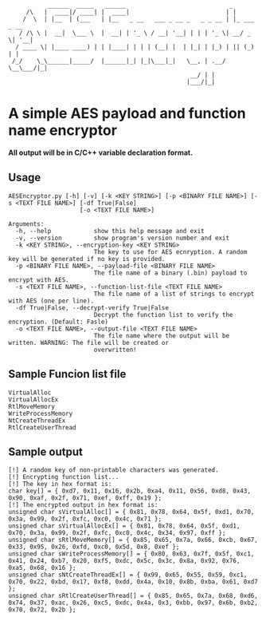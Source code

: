 
               ______  _____   ______                             _
         /\   |  ____|/ ____| |  ____|                           | |
        /  \  | |__  | (___   | |__   _ __   ___ _ __ _   _ _ __ | |_ ___  _ __
       / /\ \ |  __|  \___ \  |  __| | '_ \ / __| '__| | | | '_ \| __/ _ \| '__|
      / ____ \| |____ ____) | | |____| | | | (__| |  | |_| | |_) | || (_) | |
     /_/    \_\______|_____/  |______|_| |_|\___|_|   \__, | .__/ \__\___/|_|
                                                       __/ | |
                                                      |___/|_|

# A simple AES payload and function name encryptor

**All output will be in C/C++ variable declaration format.**
## Usage
```
AESEncryptor.py [-h] [-v] [-k <KEY STRING>] [-p <BINARY FILE NAME>] [-s <TEXT FILE NAME>] [-df True|False]
                    [-o <TEXT FILE NAME>]

Arguments:
  -h, --help            show this help message and exit
  -v, --version         show program's version number and exit
  -k <KEY STRING>, --encryption-key <KEY STRING>
                        The key to use for AES ecnryption. A random key will be generated if no key is provided.
  -p <BINARY FILE NAME>, --payload-file <BINARY FILE NAME>
                        The file name of a binary (.bin) payload to encrypt with AES.
  -s <TEXT FILE NAME>, --function-list-file <TEXT FILE NAME>
                        The file name of a list of strings to encrypt with AES (one per line).
  -df True|False, --decrypt-verify True|False
                        Decrypt the function list to verify the encryption. (Default: Fasle)
  -o <TEXT FILE NAME>, --output-file <TEXT FILE NAME>
                        The file name where the output will be written. WARNING: The file will be created or
                        overwritten!
```

## Sample Funcion list file
```
VirtualAlloc
VirtualAllocEx
RtlMoveMemory
WriteProcessMemory
NtCreateThreadEx
RtlCreateUserThread
```

## Sample output
```
[!] A random key of non-printable characters was generated.
[!] Encrypting function list...
[!] The key in hex format is:
char key[] = { 0xd7, 0x11, 0x16, 0x2b, 0xa4, 0x11, 0x56, 0xd8, 0x43, 0x90, 0xaf, 0x2f, 0x71, 0xef, 0xff, 0x19 };
[!] The encrypted output in hex format is:
unsigned char sVirtualAlloc[] = { 0x81, 0x78, 0x64, 0x5f, 0xd1, 0x70, 0x3a, 0x99, 0x2f, 0xfc, 0xc0, 0x4c, 0x71 };
unsigned char sVirtualAllocEx[] = { 0x81, 0x78, 0x64, 0x5f, 0xd1, 0x70, 0x3a, 0x99, 0x2f, 0xfc, 0xc0, 0x4c, 0x34, 0x97, 0xff };
unsigned char sRtlMoveMemory[] = { 0x85, 0x65, 0x7a, 0x66, 0xcb, 0x67, 0x33, 0x95, 0x26, 0xfd, 0xc0, 0x5d, 0x8, 0xef };
unsigned char sWriteProcessMemory[] = { 0x80, 0x63, 0x7f, 0x5f, 0xc1, 0x41, 0x24, 0xb7, 0x20, 0xf5, 0xdc, 0x5c, 0x3c, 0x8a, 0x92, 0x76, 0xa5, 0x68, 0x16 };
unsigned char sNtCreateThreadEx[] = { 0x99, 0x65, 0x55, 0x59, 0xc1, 0x70, 0x22, 0xbd, 0x17, 0xf8, 0xdd, 0x4a, 0x10, 0x8b, 0xba, 0x61, 0xd7 };
unsigned char sRtlCreateUserThread[] = { 0x85, 0x65, 0x7a, 0x68, 0xd6, 0x74, 0x37, 0xac, 0x26, 0xc5, 0xdc, 0x4a, 0x3, 0xbb, 0x97, 0x6b, 0xb2, 0x70, 0x72, 0x2b };
```
